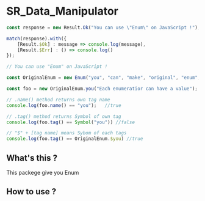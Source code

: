 # SR_Data_Manipulator

``` JavaScript
const response = new Result.Ok("You can use \"Enum\" on JavaScript !");

match(response).with({
    [Result.$Ok] : message => console.log(message),
    [Result.$Err] : () => console.log()
});

// You can use "Enum" on JavaScript !
```

``` JavaScript
const OriginalEnum = new Enum("you", "can", "make", "original", "enum", "class");

const foo = new OriginalEnum.you("Each enumeratior can have a value");

// .name() method returns own tag name
console.log(foo.name() == "you");   //true

// .tag() method returns Symbol of own tag
console.log(foo.tag() == Symbol("you")) //false

// "$" + [tag name] means Sybom of each tags
console.log(foo.tag() == OriginalEnum.$you) //true
```

## What's this ?

This packege give you Enum 

## How to use ?